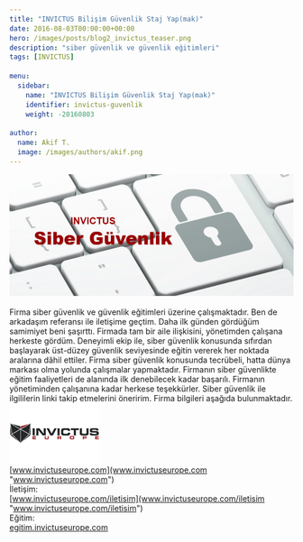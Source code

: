 ```yaml
---
title: "INVICTUS Bilişim Güvenlik Staj Yap(mak)"
date: 2016-08-03T00:00:00+00:00
hero: /images/posts/blog2_invictus_teaser.png
description: "siber güvenlik ve güvenlik eğitimleri"
tags: [INVICTUS]

menu:
  sidebar:
    name: "INVICTUS Bilişim Güvenlik Staj Yap(mak)"
    identifier: invictus-guvenlik
    weight: -20160803

author:
  name: Akif T.
  image: /images/authors/akif.png
---
```


![invictus](/images/posts/blog2_invictus.png "invictus")<br>
<br>
Firma siber güvenlik ve güvenlik eğitimleri üzerine çalışmaktadır. Ben de arkadaşım referansı ile iletişime geçtim. Daha ilk günden gördüğüm samimiyet beni şaşırttı. Firmada tam bir aile ilişkisini, yönetimden çalışana herkeste gördüm. Deneyimli ekip ile, siber güvenlik konusunda sıfırdan başlayarak üst-düzey güvenlik seviyesinde eğitin vererek her noktada aralarına dâhil ettiler. Firma siber güvenlik konusunda tecrübeli, hatta dünya markası olma yolunda çalışmalar yapmaktadır. Firmanın siber güvenlikte eğitim faaliyetleri de alanında  ilk denebilecek kadar başarılı. Firmanın yönetiminden çalışanına kadar herkese teşekkürler. Siber güvenlik ile ilgililerin linki takip etmelerini öneririm.
Firma bilgileri aşağıda bulunmaktadır.<br>
![invictus](/images/posts/blog2_invictus_teaser2.png "invictus")<br>
[www.invictuseurope.com](www.invictuseurope.com "www.invictuseurope.com") <br>
İletişim: <br>
[www.invictuseurope.com/iletisim](www.invictuseurope.com/iletisim "www.invictuseurope.com/iletisim") <br>
Eğitim: <br>
[egitim.invictuseurope.com](egitim.invictuseurope.com "egitim.invictuseurope.com")





